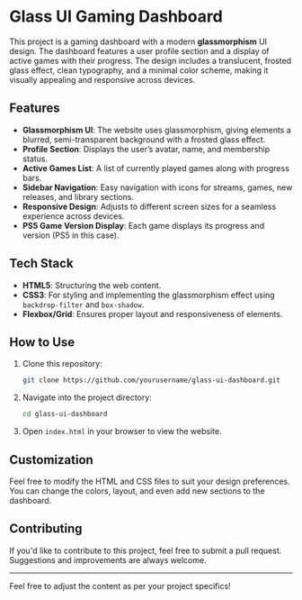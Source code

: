 # Glass UI Gaming Dashboard

This project is a gaming dashboard with a modern **glassmorphism** UI design. The dashboard features a user profile section and a display of active games with their progress. The design includes a translucent, frosted glass effect, clean typography, and a minimal color scheme, making it visually appealing and responsive across devices.

## Features

- **Glassmorphism UI**: The website uses glassmorphism, giving elements a blurred, semi-transparent background with a frosted glass effect.
- **Profile Section**: Displays the user’s avatar, name, and membership status.
- **Active Games List**: A list of currently played games along with progress bars.
- **Sidebar Navigation**: Easy navigation with icons for streams, games, new releases, and library sections.
- **Responsive Design**: Adjusts to different screen sizes for a seamless experience across devices.
- **PS5 Game Version Display**: Each game displays its progress and version (PS5 in this case).
  
## Tech Stack

- **HTML5**: Structuring the web content.
- **CSS3**: For styling and implementing the glassmorphism effect using `backdrop-filter` and `box-shadow`.
- **Flexbox/Grid**: Ensures proper layout and responsiveness of elements.

## How to Use

1. Clone this repository:
   ```bash
   git clone https://github.com/yourusername/glass-ui-dashboard.git
   ```

2. Navigate into the project directory:
   ```bash
   cd glass-ui-dashboard
   ```

3. Open `index.html` in your browser to view the website.



## Customization

Feel free to modify the HTML and CSS files to suit your design preferences. You can change the colors, layout, and even add new sections to the dashboard.

## Contributing

If you'd like to contribute to this project, feel free to submit a pull request. Suggestions and improvements are always welcome.

---

Feel free to adjust the content as per your project specifics!

